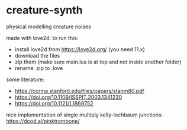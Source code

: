 # creature-synth
physical modelling creature noises

made with love2d. to run this:
- install love2d from https://love2d.org/  (you need 11.x)
- download the files 
- zip them (make sure main.lua is at top and not inside another folder)
- rename .zip to .love

some literature:
 - https://ccrma.stanford.edu/files/papers/stanm80.pdf
 - https://doi.org/10.1109/ISSPIT.2003.1341230
 - https://doi.org/10.1121/1.1869752

nice implementation of single multiply kelly-lochbaum junctions:
https://dood.al/pinktrombone/
